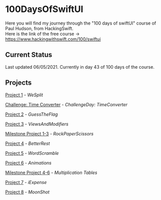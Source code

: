 # 100DaysOfSwiftUI

Here you will find my journey through the "100 days of swiftUI" course of Paul Hudson, from HackingSwift.<br/>
Here is the link of the free course -> https://www.hackingwithswift.com/100/swiftui

## Current Status

Last updated 06/05/2021. Currently in day 43 of 100 days of the course.

## Projects

[Project 1](01-splitThat) - *WeSplit*

[Challenge: Time Converter](ChallengeDay) - *ChallengeDay: TimeConverter*

[Project 2](02-guessTheFlag) - *GuessTheFlag*

[Project 3](03-ViewsAndModifiers) - *ViewsAndModifiers*

[Milestone Project 1-3](MilestoneProject1-3) - *RockPaperScissors*

[Project 4](04-BetterRest) - *BetterRest*

[Project 5](05-WordScramble) - *WordScramble*

[Project 6](06-Animations) - *Animations*

[Milestone Project 4-6](MilestoneProject4-6) - *Multiplication Tables*

[Project 7](07-iExpense) - *iExpense*

[Project 8](08-MoonShot) - *MoonShot*
